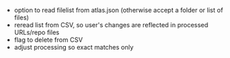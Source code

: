 

- option to read filelist from atlas.json (otherwise accept a folder or list of files)
- reread list from CSV, so user's changes are reflected in processed URLs/repo files
- flag to delete from CSV
- adjust processing so exact matches only